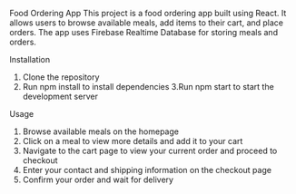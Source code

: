 Food Ordering App
This project is a food ordering app built using React. It allows users to browse available meals, add items to their cart, and place orders. The app uses Firebase Realtime Database for storing meals and orders.

Installation
1. Clone the repository
2. Run npm install to install dependencies
3.Run npm start to start the development server

Usage
1. Browse available meals on the homepage
2. Click on a meal to view more details and add it to your cart
3. Navigate to the cart page to view your current order and proceed to checkout
4. Enter your contact and shipping information on the checkout page
5. Confirm your order and wait for delivery


